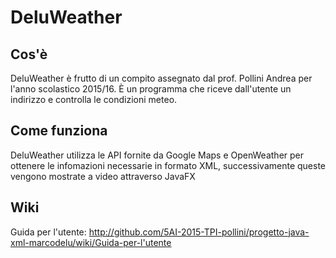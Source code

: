 # DeluWeather
## Cos'è
DeluWeather è frutto di un compito assegnato dal prof. Pollini Andrea per l'anno scolastico 2015/16.
È un programma che riceve dall'utente un indirizzo e controlla le condizioni meteo.

## Come funziona
DeluWeather utilizza le API fornite da Google Maps e OpenWeather per ottenere le infomazioni necessarie in formato XML, successivamente queste vengono mostrate a video attraverso JavaFX

## Wiki
Guida per l'utente: http://github.com/5AI-2015-TPI-pollini/progetto-java-xml-marcodelu/wiki/Guida-per-l'utente

